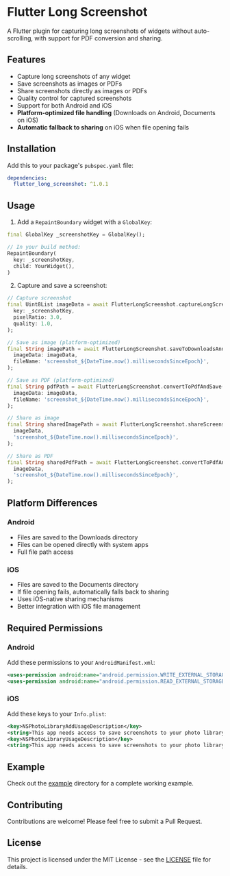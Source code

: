 # Flutter Long Screenshot

A Flutter plugin for capturing long screenshots of widgets without auto-scrolling, with support for PDF conversion and sharing.

## Features

- Capture long screenshots of any widget
- Save screenshots as images or PDFs
- Share screenshots directly as images or PDFs
- Quality control for captured screenshots
- Support for both Android and iOS
- **Platform-optimized file handling** (Downloads on Android, Documents on iOS)
- **Automatic fallback to sharing** on iOS when file opening fails

## Installation

Add this to your package's `pubspec.yaml` file:

```yaml
dependencies:
  flutter_long_screenshot: ^1.0.1
```

## Usage

1. Add a `RepaintBoundary` widget with a `GlobalKey`:

```dart
final GlobalKey _screenshotKey = GlobalKey();

// In your build method:
RepaintBoundary(
  key: _screenshotKey,
  child: YourWidget(),
)
```

2. Capture and save a screenshot:

```dart
// Capture screenshot
final Uint8List imageData = await FlutterLongScreenshot.captureLongScreenshot(
  key: _screenshotKey,
  pixelRatio: 3.0,
  quality: 1.0,
);

// Save as image (platform-optimized)
final String imagePath = await FlutterLongScreenshot.saveToDownloadsAndOpen(
  imageData: imageData,
  fileName: 'screenshot_${DateTime.now().millisecondsSinceEpoch}',
);

// Save as PDF (platform-optimized)
final String pdfPath = await FlutterLongScreenshot.convertToPdfAndSave(
  imageData: imageData,
  fileName: 'screenshot_${DateTime.now().millisecondsSinceEpoch}',
);

// Share as image
final String sharedImagePath = await FlutterLongScreenshot.shareScreenshot(
  imageData,
  'screenshot_${DateTime.now().millisecondsSinceEpoch}',
);

// Share as PDF
final String sharedPdfPath = await FlutterLongScreenshot.convertToPdfAndShare(
  imageData,
  'screenshot_${DateTime.now().millisecondsSinceEpoch}',
);
```

## Platform Differences

### Android

- Files are saved to the Downloads directory
- Files can be opened directly with system apps
- Full file path access

### iOS

- Files are saved to the Documents directory
- If file opening fails, automatically falls back to sharing
- Uses iOS-native sharing mechanisms
- Better integration with iOS file management

## Required Permissions

### Android

Add these permissions to your `AndroidManifest.xml`:

```xml
<uses-permission android:name="android.permission.WRITE_EXTERNAL_STORAGE"/>
<uses-permission android:name="android.permission.READ_EXTERNAL_STORAGE"/>
```

### iOS

Add these keys to your `Info.plist`:

```xml
<key>NSPhotoLibraryAddUsageDescription</key>
<string>This app needs access to save screenshots to your photo library</string>
<key>NSPhotoLibraryUsageDescription</key>
<string>This app needs access to save screenshots to your photo library</string>
```

## Example

Check out the [example](https://github.com/jay-benzatine/flutter_long_screenshot/tree/main/example) directory for a complete working example.

## Contributing

Contributions are welcome! Please feel free to submit a Pull Request.

## License

This project is licensed under the MIT License - see the [LICENSE](LICENSE) file for details.
